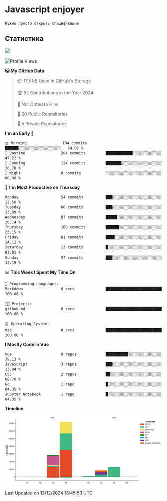 # Javascript enjoyer

```
Нужно просто открыть спецификацию
```

## Статистика

<img height="202px" src="https://github-readme-stats.vercel.app/api/top-langs/?username=esavenko&hide=html&hide_title=true&hide_border=true&layout=compact&langs_count=8&exclude_repo=,Redventures-Movie-Quotes&theme=dark&text_color=010101&bg_color=fff9dd&show_icons=true"/>

<!--START_SECTION:waka-->
![Profile Views](http://img.shields.io/badge/Profile%20Views-53-blue)

**🐱 My GitHub Data** 

> 📦 17.5 kB Used in GitHub's Storage 
 > 
> 🏆 92 Contributions in the Year 2024
 > 
> 🚫 Not Opted to Hire
 > 
> 📜 20 Public Repositories 
 > 
> 🔑 5 Private Repositories 
 > 
**I'm an Early 🐤** 

```text
🌞 Morning                104 commits         ██████░░░░░░░░░░░░░░░░░░░   24.07 % 
🌆 Daytime                204 commits         ████████████░░░░░░░░░░░░░   47.22 % 
🌃 Evening                124 commits         ███████░░░░░░░░░░░░░░░░░░   28.70 % 
🌙 Night                  0 commits           ░░░░░░░░░░░░░░░░░░░░░░░░░   00.00 % 
```
📅 **I'm Most Productive on Thursday** 

```text
Monday                   54 commits          ███░░░░░░░░░░░░░░░░░░░░░░   12.50 % 
Tuesday                  60 commits          ███░░░░░░░░░░░░░░░░░░░░░░   13.89 % 
Wednesday                87 commits          █████░░░░░░░░░░░░░░░░░░░░   20.14 % 
Thursday                 100 commits         ██████░░░░░░░░░░░░░░░░░░░   23.15 % 
Friday                   61 commits          ████░░░░░░░░░░░░░░░░░░░░░   14.12 % 
Saturday                 13 commits          █░░░░░░░░░░░░░░░░░░░░░░░░   03.01 % 
Sunday                   57 commits          ███░░░░░░░░░░░░░░░░░░░░░░   13.19 % 
```


📊 **This Week I Spent My Time On** 

```text
💬 Programming Languages: 
Markdown                 0 secs              █████████████████████████   100.00 % 

🐱‍💻 Projects: 
github-md                0 secs              █████████████████████████   100.00 % 

💻 Operating System: 
Mac                      0 secs              █████████████████████████   100.00 % 
```

**I Mostly Code in Vue** 

```text
Vue                      9 repos             ██████████░░░░░░░░░░░░░░░   39.13 % 
JavaScript               3 repos             ███░░░░░░░░░░░░░░░░░░░░░░   13.04 % 
CSS                      2 repos             ██░░░░░░░░░░░░░░░░░░░░░░░   08.70 % 
Go                       1 repo              █░░░░░░░░░░░░░░░░░░░░░░░░   04.35 % 
Jupyter Notebook         1 repo              █░░░░░░░░░░░░░░░░░░░░░░░░   04.35 % 
```



**Timeline**

![Lines of Code chart](https://raw.githubusercontent.com/esavenko/esavenko/master/assets/bar_graph.png)


 Last Updated on 13/12/2024 18:45:53 UTC
<!--END_SECTION:waka-->
